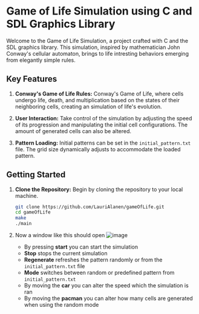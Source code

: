 # Game of Life Simulation using C and SDL Graphics Library

Welcome to the Game of Life Simulation, a project crafted with C and the SDL graphics library. This simulation, inspired by mathematician John Conway's cellular automaton, brings to life intresting behaviors emerging from elegantly simple rules.

## Key Features

1. **Conway's Game of Life Rules:** Conway's Game of Life, where cells undergo life, death, and multiplication based on the states of their neighboring cells, creating an simulation of life's evolution.

2. **User Interaction:** Take control of the simulation by adjusting the speed of its progression and manipulating the initial cell configurations. The amount of generated cells can also be altered.

3. **Pattern Loading:** Initial patterns can be set in the  `initial_pattern.txt` file. The grid size dynamically adjusts to accommodate the loaded pattern.

## Getting Started

1. **Clone the Repository:** Begin by cloning the repository to your local machine.
   
   ```bash
   git clone https://github.com/LauriAlanen/gameOfLife.git
   cd gameOfLife
   make
   ./main

2. Now a window like this should open
![image](https://github.com/LauriAlanen/gameOfLife/assets/80245457/69c6f40f-9e52-4291-b795-695d2b330f2e)
   - By pressing **start** you can start the simulation
   - **Stop** stops the current simulation
   - **Regenerate** refreshes the pattern randomly or from the `initial_pattern.txt` file
   - **Mode** switches between random or predefined pattern from `initial_pattern.txt`
   - By moving the **car** you can alter the speed which the simulation is ran
   - By moving the **pacman** you can alter how many cells are generated when using the random mode
